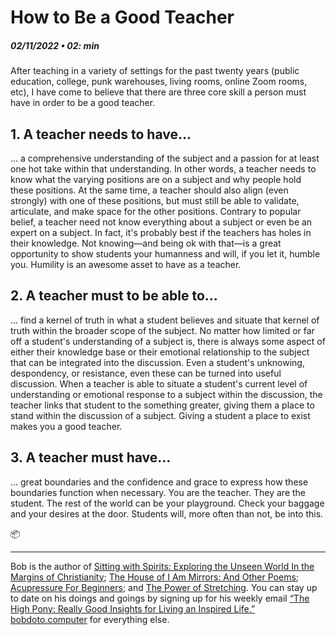 # How to Be a Good Teacher
##### 02/11/2022 • 02: min

After teaching in a variety of settings for the past twenty years (public education, college, punk warehouses, living rooms, online Zoom rooms, etc), I have come to believe that there are three core skill a person must have in order to be a good teacher.

## 1. A teacher needs to have...
... a comprehensive understanding of the subject and a passion for at least one hot take within that understanding. In other words, a teacher needs to know what the varying positions are on a subject and why people hold these positions. At the same time, a teacher should also align (even strongly) with one of these positions, but must still be able to validate, articulate, and make space for the other positions. Contrary to popular belief, a teacher need not know everything about a subject or even be an expert on a subject. In fact, it's probably best if the teachers has holes in their knowledge. Not knowing—and being ok with that—is a great opportunity to show students your humanness and will, if you let it, humble you. Humility is an awesome asset to have as a teacher. 

## 2. A teacher must to be able to...
... find a kernel of truth in what a student believes and situate that kernel of truth within the broader scope of the subject. No matter how limited or far off a student's understanding of a subject is, there is always some aspect of either their knowledge base or their emotional relationship to the subject that can be integrated into the discussion. Even a student's unknowing, despondency, or resistance, even these can be turned into useful discussion. When a teacher is able to situate a student's current level of understanding or emotional response to a subject within the discussion, the teacher links that student to the something greater, giving them a place to stand within the discussion of a subject. Giving a student a place to exist makes you a good teacher.

## 3. A teacher must have...
... great boundaries and the confidence and grace to express how these boundaries function when necessary. You are the teacher. They are the student. The rest of the world can be your playground. Check your baggage and your desires at the door. Students will, more often than not, be into this.

📦  
  

---

Bob is the author of [Sitting with Spirits: Exploring the Unseen World In the Margins of Christianity](https://www.amazon.com/Sitting-Spirits-Exploring-Margins-Christianity/dp/1648582192); [The House of I Am Mirrors: And Other Poems](https://www.amazon.com/gp/product/057888433X/ref=dbs_a_def_rwt_bibl_vppi_i3); [Acupressure For Beginners](https://www.amazon.com/gp/product/B089Q3QSRC/ref=dbs_a_def_rwt_bibl_vppi_i1); and [The Power of Stretching](https://www.amazon.com/gp/product/B08CRJ56KZ/ref=dbs_a_def_rwt_bibl_vppi_i0). You can stay up to date on his doings and goings by signing up for his weekly email [“The High Pony: Really Good Insights for Living an Inspired Life.”](https://mailchi.mp/8cc665f9d3f5/sign-up-for-the-newsletter) [bobdoto.computer](http://bobdoto.computer/) for everything else.